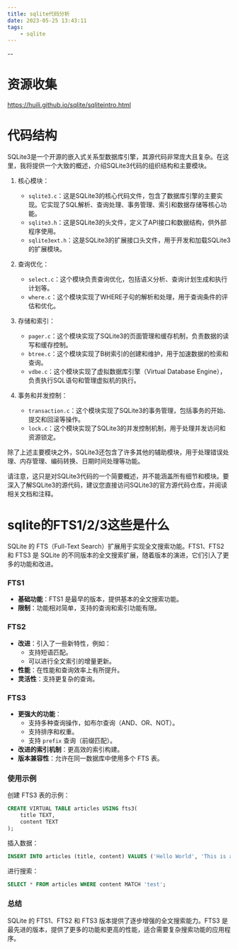 ```yaml
---
title: sqlite代码分析
date: 2023-05-25 13:43:11
tags:
	- sqlite
---
```


--

# 资源收集

https://huili.github.io/sqlite/sqliteintro.html

# 代码结构

SQLite3是一个开源的嵌入式关系型数据库引擎，其源代码非常庞大且复杂。在这里，我将提供一个大致的概述，介绍SQLite3代码的组织结构和主要模块。

1. 核心模块：
   - `sqlite3.c`：这是SQLite3的核心代码文件，包含了数据库引擎的主要实现。它实现了SQL解析、查询处理、事务管理、索引和数据存储等核心功能。
   - `sqlite3.h`：这是SQLite3的头文件，定义了API接口和数据结构，供外部程序使用。
   - `sqlite3ext.h`：这是SQLite3的扩展接口头文件，用于开发和加载SQLite3的扩展模块。

2. 查询优化：
   - `select.c`：这个模块负责查询优化，包括语义分析、查询计划生成和执行计划等。
   - `where.c`：这个模块实现了WHERE子句的解析和处理，用于查询条件的评估和优化。

3. 存储和索引：
   - `pager.c`：这个模块实现了SQLite3的页面管理和缓存机制，负责数据的读写和缓存控制。
   - `btree.c`：这个模块实现了B树索引的创建和维护，用于加速数据的检索和查询。
   - `vdbe.c`：这个模块实现了虚拟数据库引擎（Virtual Database Engine），负责执行SQL语句和管理虚拟机的执行。

4. 事务和并发控制：
   - `transaction.c`：这个模块实现了SQLite3的事务管理，包括事务的开始、提交和回滚等操作。
   - `lock.c`：这个模块实现了SQLite3的并发控制机制，用于处理并发访问和资源锁定。

除了上述主要模块之外，SQLite3还包含了许多其他的辅助模块，用于处理错误处理、内存管理、编码转换、日期时间处理等功能。

请注意，这只是对SQLite3代码的一个简要概述，并不能涵盖所有细节和模块。要深入了解SQLite3的源代码，建议您直接访问SQLite3的官方源代码仓库，并阅读相关文档和注释。

# sqlite的FTS1/2/3这些是什么

SQLite 的 FTS（Full-Text Search）扩展用于实现全文搜索功能。FTS1、FTS2 和 FTS3 是 SQLite 的不同版本的全文搜索扩展，随着版本的演进，它们引入了更多的功能和改进。

### FTS1

- **基础功能**：FTS1 是最早的版本，提供基本的全文搜索功能。
- **限制**：功能相对简单，支持的查询和索引功能有限。

### FTS2

- **改进**：引入了一些新特性，例如：
  - 支持短语匹配。
  - 可以进行全文索引的增量更新。
- **性能**：在性能和查询效率上有所提升。
- **灵活性**：支持更复杂的查询。

### FTS3

- **更强大的功能**：
  - 支持多种查询操作，如布尔查询（AND、OR、NOT）。
  - 支持排序和权重。
  - 支持 `prefix` 查询（前缀匹配）。
- **改进的索引机制**：更高效的索引构建。
- **版本兼容性**：允许在同一数据库中使用多个 FTS 表。

### 使用示例

创建 FTS3 表的示例：

```sql
CREATE VIRTUAL TABLE articles USING fts3(
    title TEXT,
    content TEXT
);
```

插入数据：

```sql
INSERT INTO articles (title, content) VALUES ('Hello World', 'This is a test.');
```

进行搜索：

```sql
SELECT * FROM articles WHERE content MATCH 'test';
```

### 总结

SQLite 的 FTS1、FTS2 和 FTS3 版本提供了逐步增强的全文搜索能力。FTS3 是最先进的版本，提供了更多的功能和更高的性能，适合需要复杂搜索功能的应用程序。